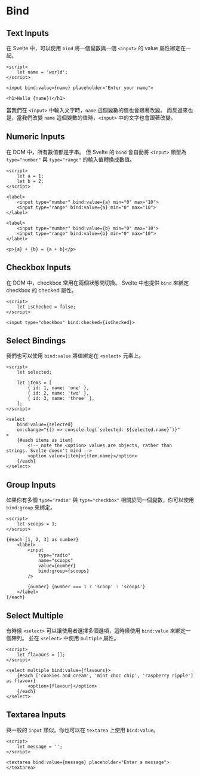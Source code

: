 # Bind

## Text Inputs

在 Svelte 中，可以使用 `bind` 將一個變數與一個 `<input>` 的 value 屬性綁定在一起。

```svelte
<script>
    let name = 'world';
</script>

<input bind:value={name} placeholder="Enter your name">

<h1>Hello {name}!</h1>
```

當我們在 `<input>` 中輸入文字時，`name` 這個變數的值也會跟著改變。
而反過來也是，當我們改變 `name` 這個變數的值時，`<input>` 中的文字也會跟著改變。

## Numeric Inputs

在 DOM 中，所有數值都是字串。
但 Svelte 的 `bind` 會自動將 `<input>` 類型為 `type="number"` 與 `type="range"` 的輸入值轉換成數值。

```svelte
<script>
    let a = 1;
    let b = 2;
</script>

<label>
    <input type="number" bind:value={a} min="0" max="10">
    <input type="range" bind:value={a} min="0" max="10">
</label>

<label>
    <input type="number" bind:value={b} min="0" max="10">
    <input type="range" bind:value={b} min="0" max="10">
</label>

<p>{a} + {b} = {a + b}</p>
```

## Checkbox Inputs

在 DOM 中，checkbox 常用在兩個狀態間切換。
Svelte 中也提供 `bind` 來綁定 checkbox 的 checked 屬性。

```svelte
<script>
    let isChecked = false;
</script>

<input type="checkbox" bind:checked={isChecked}>
```

## Select Bindings

我們也可以使用 `bind:value` 將值綁定在 `<select>` 元素上。

```svelte
<script>
    let selected;

    let items = [
        { id: 1, name: 'one' },
        { id: 2, name: 'two' },
        { id: 3, name: 'three' },
    ];
</script>

<select
    bind:value={selected}
    on:change="{() => console.log(`selected: ${selected.name}`)}"
>
    {#each items as item}
        <!-- note the <option> values are objects, rather than strings. Svelte doesn't mind -->
        <option value={item}>{item.name}</option>
    {/each}
</select>
```

## Group Inputs

如果你有多個 `type="radio"` 與 `type="checkbox"` 相關於同一個變數，你可以使用 `bind:group` 來綁定。

```svelte
<script>
    let scoops = 1;
</script>

{#each [1, 2, 3] as number}
    <label>
        <input
            type="radio"
            name="scoops"
            value={number}
            bind:group={scoops}
        />

        {number} {number === 1 ? 'scoop' : 'scoops'}
    </label>
{/each}
```

## Select Multiple

有時候 `<select>` 可以讓使用者選擇多個選項，這時候使用 `bind:value` 來綁定一個陣列。
並在 `<select>` 中使用 `multiple` 屬性。

```svelte
<script>
    let flavours = [];
</script>

<select multiple bind:value={flavours}>
    {#each ['cookies and cream', 'mint choc chip', 'raspberry ripple'] as flavour}
        <option>{flavour}</option>
    {/each}
</select>
```

## Textarea Inputs

與一般的 `input` 類似。你也可以在 `textarea` 上使用 `bind:value`。

```svelte
<script>
    let message = '';
</script>

<textarea bind:value={message} placeholder="Enter a message"></textarea>
```
